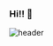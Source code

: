 ### Hi!! 👋

![header](https://capsule-render.vercel.app/api?type=waving&color=FEE716&height=300&section=header&text=WELCOME&fontSize=90)
<!--
**Jang-SoHyeon/Jang-SoHyeon** is a ✨ _special_ ✨ repository because its `README.md` (this file) appears on your GitHub profile.

Here are some ideas to get you started:

- 🔭 I’m currently working on ...
- 🌱 I’m currently learning ...
- 👯 I’m looking to collaborate on ...
- 🤔 I’m looking for help with ...
- 💬 Ask me about ...
- 📫 How to reach me: ...
- 😄 Pronouns: ...
- ⚡ Fun fact: ...
-->
